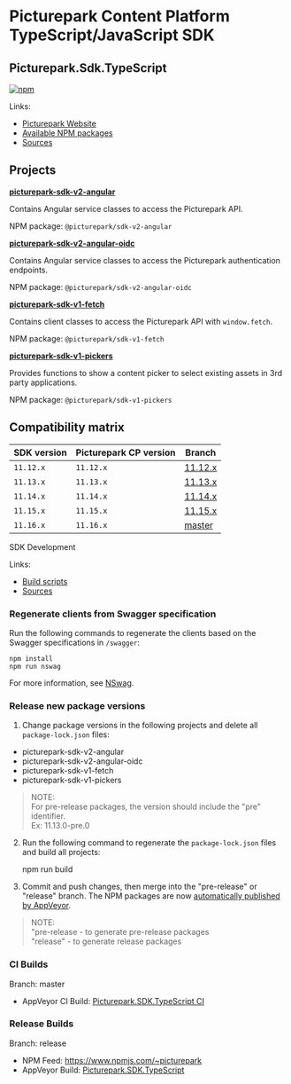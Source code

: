 # Picturepark Content Platform TypeScript/JavaScript SDK
## Picturepark.Sdk.TypeScript

[![npm](https://img.shields.io/npm/v/@picturepark/sdk-v2-angular.svg)](https://www.npmjs.com/~picturepark)

Links:

- [Picturepark Website](https://picturepark.com/)
- [Available NPM packages](https://www.npmjs.com/~picturepark)
- [Sources](src/)

## Projects

**[picturepark-sdk-v2-angular](docs/picturepark-sdk-v2-angular/README.md)** 

Contains Angular service classes to access the Picturepark API.

NPM package: `@picturepark/sdk-v2-angular`

**[picturepark-sdk-v2-angular-oidc](docs/picturepark-sdk-v2-angular/README.md)** 

Contains Angular service classes to access the Picturepark authentication endpoints.

NPM package: `@picturepark/sdk-v2-angular-oidc`

**[picturepark-sdk-v1-fetch](docs/picturepark-sdk-v1-fetch/README.md)**

Contains client classes to access the Picturepark API with `window.fetch`. 

NPM package: `@picturepark/sdk-v1-fetch`

**[picturepark-sdk-v1-pickers](docs/picturepark-sdk-v1-pickers/README.md)**

Provides functions to show a content picker to select existing assets in 3rd party applications.

NPM package: `@picturepark/sdk-v1-pickers`

## Compatibility matrix

| SDK version | Picturepark CP version | Branch |
| ----------- | ---------------------- | -----------
| `11.12.x`   | `11.12.x`              | [11.12.x](https://github.com/Picturepark/Picturepark.SDK.TypeScript/tree/11.12.x)
| `11.13.x`   | `11.13.x`              | [11.13.x](https://github.com/Picturepark/Picturepark.SDK.TypeScript/tree/11.13.x)
| `11.14.x`   | `11.14.x`              | [11.14.x](https://github.com/Picturepark/Picturepark.SDK.TypeScript/tree/11.14.x)
| `11.15.x`   | `11.15.x`              | [11.15.x](https://github.com/Picturepark/Picturepark.SDK.TypeScript/tree/11.15.x)
| `11.16.x`   | `11.16.x`              | [master](https://github.com/Picturepark/Picturepark.SDK.TypeScript/tree/master)
	
SDK Development

Links: 

- [Build scripts](SCRIPTS.md)
- [Sources](src/)

### Regenerate clients from Swagger specification

Run the following commands to regenerate the clients based on the Swagger specifications in `/swagger`: 

    npm install
  	npm run nswag

For more information, see [NSwag](http://nswag.org).

### Release new package versions

1. Change package versions in the following projects and delete all `package-lock.json` files: 

- picturepark-sdk-v2-angular
- picturepark-sdk-v2-angular-oidc
- picturepark-sdk-v1-fetch
- picturepark-sdk-v1-pickers

> NOTE:   
For pre-release packages, the version should include the "pre" identifier.  
Ex: 11.13.0-pre.0

2. Run the following command to regenerate the `package-lock.json` files and build all projects:

    npm run build

3. Commit and push changes, then merge into the "pre-release" or "release" branch. The NPM packages are now [automatically published by AppVeyor](https://ci.appveyor.com/project/Picturepark/picturepark-sdk-typescript).

> NOTE:  
"pre-release - to generate pre-release packages  
"release" - to generate release packages

### CI Builds

Branch: master

- AppVeyor CI Build: [Picturepark.SDK.TypeScript CI](https://ci.appveyor.com/project/Picturepark/picturepark-sdk-typescript-hgo7c)

### Release Builds

Branch: release

- NPM Feed: https://www.npmjs.com/~picturepark
- AppVeyor Build: [Picturepark.SDK.TypeScript](https://ci.appveyor.com/project/Picturepark/picturepark-sdk-typescript)
